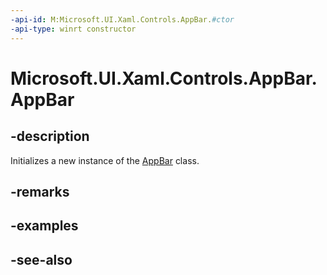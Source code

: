 ```yaml
---
-api-id: M:Microsoft.UI.Xaml.Controls.AppBar.#ctor
-api-type: winrt constructor
---
```


<!-- Method syntax
public AppBar()
-->

# Microsoft.UI.Xaml.Controls.AppBar.AppBar

## -description
Initializes a new instance of the [AppBar](appbar.md) class.

## -remarks

## -examples

## -see-also
